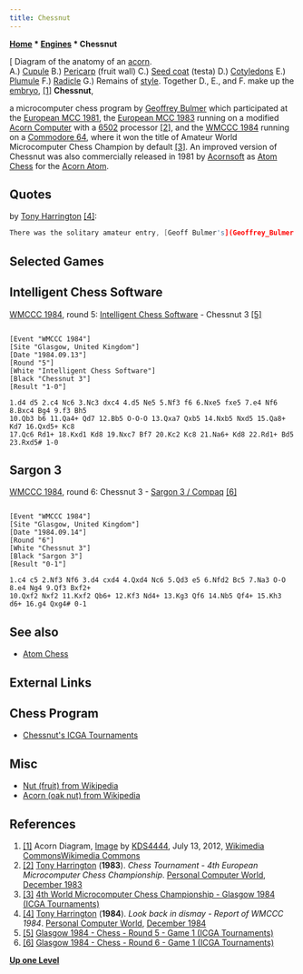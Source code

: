 ```yaml
---
title: Chessnut
---
```

**[Home](Home "Home") * [Engines](Engines "Engines") * Chessnut**

\[ Diagram of the anatomy of an [acorn](https://en.wikipedia.org/wiki/Acorn).\
A.) [Cupule](https://en.wikipedia.org/wiki/Calybium_and_cupule) B.) [Pericarp](https://en.wikipedia.org/wiki/Pericarp) (fruit wall) C.) [Seed coat](https://en.wikipedia.org/wiki/Seed#Seed_coat) (testa) D.) [Cotyledons](https://en.wikipedia.org/wiki/Cotyledon) E.) [Plumule](https://en.wikipedia.org/wiki/Plumule) F.) [Radicle](https://en.wikipedia.org/wiki/Radicle) G.) Remains of [style](https://en.wikipedia.org/wiki/Gynoecium). Together D., E., and F. make up the [embryo](https://en.wikipedia.org/wiki/Embryo), <a id="cite-note-1" href="#cite-ref-1">[1]</a>
**Chessnut**,

a microcomputer chess program by [Geoffrey Bulmer](Geoffrey_Bulmer "Geoffrey Bulmer") which participated at the [European MCC 1981](European_MCC_1981 "European MCC 1981"),
the [European MCC 1983](European_MCC_1983 "European MCC 1983") running on a modified [Acorn Computer](Acorn_Atom "Acorn Atom") with a [6502](6502 "6502") processor <a id="cite-note-2" href="#cite-ref-2">[2]</a>,
and the [WMCCC 1984](WMCCC_1984 "WMCCC 1984") running on a [Commodore 64](Commodore_64 "Commodore 64"), where it won the title of Amateur World Microcomputer Chess Champion by default <a id="cite-note-3" href="#cite-ref-3">[3]</a>.
An improved version of Chessnut was also commercially released in 1981 by [Acornsoft](https://en.wikipedia.org/wiki/Acornsoft) as [Atom Chess](Atom_Chess "Atom Chess") for the [Acorn Atom](Acorn_Atom "Acorn Atom").

## Quotes

by [Tony Harrington](Tony_Harrington "Tony Harrington") <a id="cite-note-4" href="#cite-ref-4">[4]</a>:

```C++
There was the solitary amateur entry, [Geoff Bulmer's](Geoffrey_Bulmer "Geoffrey Bulmer") 'Chessnut', a plucky little program running on a [Commodore 64](Commodore_64 "Commodore 64") and guaranteed of the best amateur trophy even of it didn't won a game (it didn't). 

```

## Selected Games

## Intelligent Chess Software

[WMCCC 1984](WMCCC_1984 "WMCCC 1984"), round 5: [Intelligent Chess Software](Intelligent_Chess_Software "Intelligent Chess Software") - Chessnut 3 <a id="cite-note-5" href="#cite-ref-5">[5]</a>

```

[Event "WMCCC 1984"]
[Site "Glasgow, United Kingdom"]
[Date "1984.09.13"]
[Round "5"]
[White "Intelligent Chess Software"]
[Black "Chessnut 3"]
[Result "1-0"]

1.d4 d5 2.c4 Nc6 3.Nc3 dxc4 4.d5 Ne5 5.Nf3 f6 6.Nxe5 fxe5 7.e4 Nf6 8.Bxc4 Bg4 9.f3 Bh5 
10.Qb3 b6 11.Qa4+ Qd7 12.Bb5 O-O-O 13.Qxa7 Qxb5 14.Nxb5 Nxd5 15.Qa8+ Kd7 16.Qxd5+ Kc8 
17.Qc6 Rd1+ 18.Kxd1 Kd8 19.Nxc7 Bf7 20.Kc2 Kc8 21.Na6+ Kd8 22.Rd1+ Bd5 23.Rxd5# 1-0 

```

## Sargon 3

[WMCCC 1984](WMCCC_1984 "WMCCC 1984"), round 6: Chessnut 3 - [Sargon 3 / Compaq](Sargon "Sargon") <a id="cite-note-6" href="#cite-ref-6">[6]</a>

```

[Event "WMCCC 1984"]
[Site "Glasgow, United Kingdom"]
[Date "1984.09.14"]
[Round "6"]
[White "Chessnut 3"]
[Black "Sargon 3"]
[Result "0-1"]

1.c4 c5 2.Nf3 Nf6 3.d4 cxd4 4.Qxd4 Nc6 5.Qd3 e5 6.Nfd2 Bc5 7.Na3 O-O 8.e4 Ng4 9.Qf3 Bxf2+ 
10.Qxf2 Nxf2 11.Kxf2 Qb6+ 12.Kf3 Nd4+ 13.Kg3 Qf6 14.Nb5 Qf4+ 15.Kh3 d6+ 16.g4 Qxg4# 0-1 

```

## See also

- [Atom Chess](Atom_Chess "Atom Chess")

## External Links

## Chess Program

- [Chessnut's ICGA Tournaments](https://www.game-ai-forum.org/icga-tournaments/program.php?id=490)

## Misc

- [Nut (fruit) from Wikipedia](<https://en.wikipedia.org/wiki/Nut_(fruit)>)
- [Acorn (oak nut) from Wikipedia](https://en.wikipedia.org/wiki/Acorn)

## References

1. <a id="cite-ref-1" href="#cite-note-1">[1]</a> Acorn Diagram, [Image](https://commons.wikimedia.org/wiki/File:Acorn_diagram.jpg) by [KDS4444](https://commons.wikimedia.org/wiki/User:KDS4444), July 13, 2012, [Wikimedia CommonsWikimedia Commons](https://en.wikipedia.org/wiki/Wikimedia_Commons)
1. <a id="cite-ref-2" href="#cite-note-2">[2]</a> [Tony Harrington](Tony_Harrington "Tony Harrington") (**1983**). *Chess Tournament - 4th European Microcomputer Chess Championship*. [Personal Computer World](Personal_Computer_World "Personal Computer World"), [December 1983](http://www.chesscomputeruk.com/html/publication_archive_1983.html)
1. <a id="cite-ref-3" href="#cite-note-3">[3]</a> [4th World Microcomputer Chess Championship - Glasgow 1984 (ICGA Tournaments)](https://www.game-ai-forum.org/icga-tournaments/tournament.php?id=64)
1. <a id="cite-ref-4" href="#cite-note-4">[4]</a> [Tony Harrington](Tony_Harrington "Tony Harrington") (**1984**). *Look back in dismay - Report of WMCCC 1984*. [Personal Computer World](Personal_Computer_World "Personal Computer World"), [December 1984](http://www.chesscomputeruk.com/html/publication_archive_1984.html)
1. <a id="cite-ref-5" href="#cite-note-5">[5]</a> [Glasgow 1984 - Chess - Round 5 - Game 1 (ICGA Tournaments)](https://www.game-ai-forum.org/icga-tournaments/round.php?tournament=64&round=5&id=1)
1. <a id="cite-ref-6" href="#cite-note-6">[6]</a> [Glasgow 1984 - Chess - Round 6 - Game 1 (ICGA Tournaments)](https://www.game-ai-forum.org/icga-tournaments/round.php?tournament=64&round=6&id=1)

**[Up one Level](Engines "Engines")**

